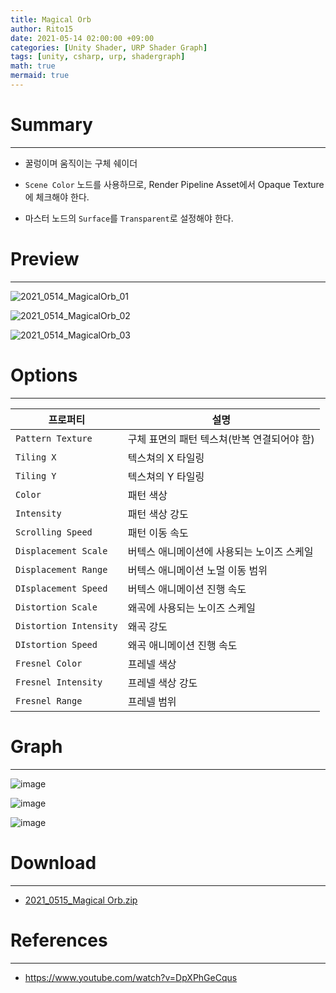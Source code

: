 ```yaml
---
title: Magical Orb
author: Rito15
date: 2021-05-14 02:00:00 +09:00
categories: [Unity Shader, URP Shader Graph]
tags: [unity, csharp, urp, shadergraph]
math: true
mermaid: true
---
```


# Summary
---

- 꿀렁이며 움직이는 구체 쉐이더

- `Scene Color` 노드를 사용하므로, Render Pipeline Asset에서 Opaque Texture에 체크해야 한다.

- 마스터 노드의 `Surface`를 `Transparent`로 설정해야 한다.


# Preview
---

![2021_0514_MagicalOrb_01](https://user-images.githubusercontent.com/42164422/118161804-fb3bf900-b45a-11eb-85df-bd0e824eedef.gif)

![2021_0514_MagicalOrb_02](https://user-images.githubusercontent.com/42164422/118161810-fc6d2600-b45a-11eb-80db-63c444d387aa.gif)

![2021_0514_MagicalOrb_03](https://user-images.githubusercontent.com/42164422/118161814-fd05bc80-b45a-11eb-8f5a-ae3bf2682515.gif)

# Options
---

|프로퍼티|설명
|---|---|
|`Pattern Texture`|구체 표면의 패턴 텍스쳐(반복 연결되어야 함)|
|`Tiling X`|텍스쳐의 X 타일링|
|`Tiling Y`|텍스쳐의 Y 타일링|
|`Color`|패턴 색상|
|`Intensity`|패턴 색상 강도|
|`Scrolling Speed`|패턴 이동 속도|
|`Displacement Scale`|버텍스 애니메이션에 사용되는 노이즈 스케일|
|`Displacement Range`|버텍스 애니메이션 노멀 이동 범위|
|`DIsplacement Speed`|버텍스 애니메이션 진행 속도|
|`Distortion Scale`|왜곡에 사용되는 노이즈 스케일|
|`Distortion Intensity`|왜곡 강도|
|`DIstortion Speed`|왜곡 애니메이션 진행 속도|
|`Fresnel Color`|프레넬 색상|
|`Fresnel Intensity`|프레넬 색상 강도|
|`Fresnel Range`|프레넬 범위|

# Graph
---

![image](https://user-images.githubusercontent.com/42164422/118163728-4fe07380-b45d-11eb-98b9-ac932089096b.png)

![image](https://user-images.githubusercontent.com/42164422/118163853-6be41500-b45d-11eb-9f1b-5ecd8c05c58d.png)

![image](https://user-images.githubusercontent.com/42164422/118163890-756d7d00-b45d-11eb-9d65-860c98701511.png)

# Download
---
- [2021_0515_Magical Orb.zip](https://github.com/rito15/Images/files/6474116/2021_0515_Magical.Orb.zip)


# References
---
- <https://www.youtube.com/watch?v=DpXPhGeCqus>